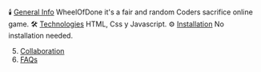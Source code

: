 🕯️ [General Info](#generalinfo)
WheelOfDone it's a fair and random Coders sacrifice online game.
🛠️ [Technologies](#technologies)
HTML, Css y Javascript.
⚙️ [Installation](#installation)
No installation needed.


5. [Collaboration](#collaboration)
6. [FAQs](#faqs)
